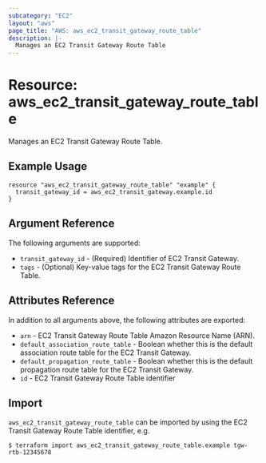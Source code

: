 ```yaml
---
subcategory: "EC2"
layout: "aws"
page_title: "AWS: aws_ec2_transit_gateway_route_table"
description: |-
  Manages an EC2 Transit Gateway Route Table
---
```


# Resource: aws_ec2_transit_gateway_route_table

Manages an EC2 Transit Gateway Route Table.

## Example Usage

```hcl
resource "aws_ec2_transit_gateway_route_table" "example" {
  transit_gateway_id = aws_ec2_transit_gateway.example.id
}
```

## Argument Reference

The following arguments are supported:

* `transit_gateway_id` - (Required) Identifier of EC2 Transit Gateway.
* `tags` - (Optional) Key-value tags for the EC2 Transit Gateway Route Table.

## Attributes Reference

In addition to all arguments above, the following attributes are exported:

* `arn` - EC2 Transit Gateway Route Table Amazon Resource Name (ARN).
* `default_association_route_table` - Boolean whether this is the default association route table for the EC2 Transit Gateway.
* `default_propagation_route_table` - Boolean whether this is the default propagation route table for the EC2 Transit Gateway.
* `id` - EC2 Transit Gateway Route Table identifier

## Import

`aws_ec2_transit_gateway_route_table` can be imported by using the EC2 Transit Gateway Route Table identifier, e.g.

```
$ terraform import aws_ec2_transit_gateway_route_table.example tgw-rtb-12345678
```
